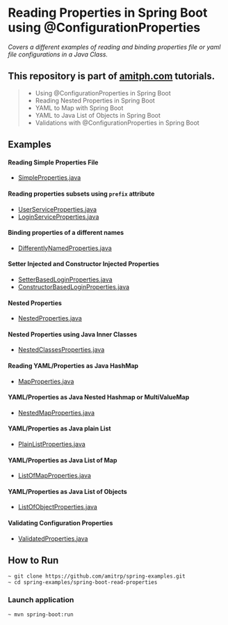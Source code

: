 # Reading Properties in Spring Boot using @ConfigurationProperties

_Covers a different examples of reading and binding properties file or yaml file configurations in a Java Class._

## This repository is part of [amitph.com](https://www.amitph.com/) tutorials.

> - Using @ConfigurationProperties in Spring Boot
> - Reading Nested Properties in Spring Boot
> - YAML to Map with Spring Boot
> - YAML to Java List of Objects in Spring Boot
> - Validations with @ConfigurationProperties in Spring Boot

## Examples

#### Reading Simple Properties File

- [SimpleProperties.java](./src/main/java/com/amitph/spring/properties/SimpleProperties.java)

#### Reading properties subsets using `prefix` attribute

- [UserServiceProperties.java](/src/main/java/com/amitph/spring/properties/prefixed/UserServiceProperties.java)
- [LoginServiceProperties.java](/src/main/java/com/amitph/spring/properties/prefixed/LoginServiceProperties.java)

#### Binding properties of a different names

- [DifferentlyNamedProperties.java](/src/main/java/com/amitph/spring/properties/prefixed/DifferentlyNamedProperties.java)

#### Setter Injected and Constructor Injected Properties

- [SetterBasedLoginProperties.java](/src/main/java/com/amitph/spring/properties/SetterBasedLoginProperties.java)
- [ConstructorBasedLoginProperties.java](/src/main/java/com/amitph/spring/properties/ConstructorBasedLoginProperties.java)

#### Nested Properties

- [NestedProperties.java](/src/main/java/com/amitph/spring/properties/nested/NestedProperties.java)

#### Nested Properties using Java Inner Classes

- [NestedClassesProperties.java](/src/main/java/com/amitph/spring/properties/nested/NestedClassesProperties.java)

#### Reading YAML/Properties as Java HashMap

- [MapProperties.java](/src/main/java/com/amitph/spring/properties/map/MapProperties.java)

#### YAML/Properties as Java Nested Hashmap or MultiValueMap

- [NestedMapProperties.java](/src/main/java/com/amitph/spring/properties/map/NestedMapProperties.java)

#### YAML/Properties as Java plain List

- [PlainListProperties.java](/src/main/java/com/amitph/spring/properties/list/PlainListProperties.java)

#### YAML/Properties as Java List of Map

- [ListOfMapProperties.java](/src/main/java/com/amitph/spring/properties/list/ListOfMapProperties.java)

#### YAML/Properties as Java List of Objects

- [ListOfObjectProperties.java](/src/main/java/com/amitph/spring/properties/list/ListOfObjectProperties.java)

#### Validating Configuration Properties

- [ValidatedProperties.java](/src/main/java/com/amitph/spring/properties/validated/ValidatedProperties.java)




## How to Run
```
~ git clone https://github.com/amitrp/spring-examples.git
~ cd spring-examples/spring-boot-read-properties
```

### Launch application
```
~ mvn spring-boot:run
```  

